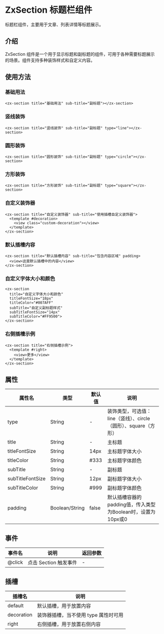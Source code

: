 # ZxSection 标题栏组件

标题栏组件，主要用于文章、列表详情等标题展示。

## 介绍

ZxSection 组件是一个用于显示标题和副标题的组件，可用于各种需要标题展示的场景。组件支持多种装饰样式和自定义内容。

## 使用方法

### 基础用法

```vue
<zx-section title="基础用法" sub-title="副标题"></zx-section>
```

### 竖线装饰

```vue
<zx-section title="竖线装饰" sub-title="副标题" type="line"></zx-section>
```

### 圆形装饰

```vue
<zx-section title="圆形装饰" sub-title="副标题" type="circle"></zx-section>
```

### 方形装饰

```vue
<zx-section title="方形装饰" sub-title="副标题" type="square"></zx-section>
```

### 自定义装饰器

```vue
<zx-section title="自定义装饰器" sub-title="使用插槽自定义装饰器">
  <template #decoration>
    <view class="custom-decoration"></view>
  </template>
</zx-section>
```

### 默认插槽内容

```vue
<zx-section title="默认插槽内容" sub-title="包含内容区域" padding>
  <view>这是默认插槽中的内容</view>
</zx-section>
```

### 自定义字体大小和颜色

```vue
<zx-section 
  title="自定义字体大小和颜色" 
  titleFontSize="18px" 
  titleColor="#007AFF"
  subTitle="自定义副标题样式" 
  subTitleFontSize="14px"
  subTitleColor="#FF9500">
</zx-section>
```

### 右侧插槽示例

```vue
<zx-section title="右侧插槽示例">
  <template #right>
    <view>更多</view>
  </template>
</zx-section>
```

## 属性

| 属性名 | 类型 | 默认值 | 说明 |
| --- | --- | --- | --- |
| type | String | - | 装饰类型，可选值：line（竖线）、circle（圆形）、square（方形） |
| title | String | - | 主标题 |
| titleFontSize | String | 14px | 主标题字体大小 |
| titleColor | String | #333 | 主标题字体颜色 |
| subTitle | String | - | 副标题 |
| subTitleFontSize | String | 12px | 副标题字体大小 |
| subTitleColor | String | #999 | 副标题字体颜色 |
| padding | Boolean/String | false | 默认插槽容器的padding值，传入类型为Boolean时，设置为10px或0 |

## 事件

| 事件名 | 说明 | 返回参数 |
| --- | --- | --- |
| @click | 点击 Section 触发事件 | - |

## 插槽

| 插槽名 | 说明 |
| --- | --- |
| default | 默认插槽，用于放置内容 |
| decoration | 装饰器插槽，当不使用 type 属性时可用 |
| right | 右侧插槽，用于放置右侧内容 |
